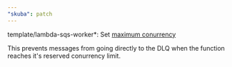 ```yaml
---
"skuba": patch
---
```


template/lambda-sqs-worker*: Set [maximum conurrency](https://aws.amazon.com/blogs/compute/introducing-maximum-concurrency-of-aws-lambda-functions-when-using-amazon-sqs-as-an-event-source/)

This prevents messages from going directly to the DLQ when the function reaches it's reserved conurrency limit.
